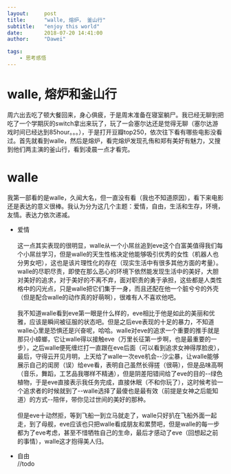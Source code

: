 ```yaml
---
layout:     post
title:      "walle, 熔炉， 釜山行"
subtitle:   "enjoy this world"
date:       2018-07-20 14:41:00
author:     "Dawei"

tags:
    - 思考感悟
---
```

walle, 熔炉和釜山行
==

周六出去吃了顿大餐回来，身心俱疲，于是周末准备在寝室躺尸。我已经无聊到把吃了一个学期灰的switch拿出来玩了，玩了一会塞尔达还是觉得无聊（塞尔达游戏时间已经达到85hour。。。），于是打开豆瓣top250，依次往下看有哪些电影没看过。首先就看到walle，然后是熔炉，看完熔炉发现孔侑和郑有美好有魅力，又搜到他们两主演的釜山行，看到凌晨一点才看完。


# walle
我第一部看的是walle，久闻大名，但一直没有看（我也不知道原因），看下来电影还是表达的意义很棒。我认为分为这几个主题：爱情，自由，生活和生存，环境，友情。表达力依次递减。
- 爱情   
<br>这一点其实表现的很明显，walle从一个小屌丝追到eve这个白富美值得我们每个小屌丝学习，但是walle的天生性格决定他能够吸引优秀的女性（机器人也分男女吧），这也是该片理性化的存在（现实生活中有很多其他方面的考量）。walle的尽职尽责，即使在那么恶心的环境下依然能发现生活中的美好，大胆对美好的追求，对于美好的不离不弃，面对职责的勇于承担，这些都是人类性格中的闪光点，只是walle把它们集于一身，而且还配在他一个脏兮兮的外壳（但是配合walle的动作真的好萌啊），很难有人不喜欢他吧。<br/>
<br>我不知道walle看到eve第一眼是什么样的，eve相比于他是如此的美丽和优雅，应该是瞬间被征服的状态吧。但是之后eve表现的十足的暴力，不知道walle心里是恐惧还是兴奋呢，哈哈。walle对eve的追求一个重要的推手就是那只小蟑螂，它让walle得以接触eve（万里长征第一步啊，也是最重要的一步），之后walle便死缠烂打一直跟在eve后面（可以看到追求女神得厚脸皮），最后，守得云开见月明，上天给了walle一次eve机会--沙尘暴，让walle能够展示自己的闺房（误）给eve看，表明自己虽然长得搓（很萌），但是品味高啊（音乐，舞蹈，工艺品我哪样不精通），但是阴差阳错间给了eve的目的--绿色植物，于是eve直接表示我任务完成，直接休眠（不和你玩了），这时候考验一个追求者的时候就到了--walle选择了最傻也是最有效（前提是女神之后能知道）的方式--陪伴，带你见过世间的美好的那种。 <br/>
<br>但是eve十动然拒，等到飞船一到立马就走了，walle只好扒在飞船外面一起走，到了母舰，eve应该也只把walle看成朋友和累赘吧，但是walle的每一步都为了eve考虑，甚至不惜牺牲自己的生命，最后才感动了eve（回想起之前的事情），walle这才抱得美人归。<br/>

- 自由   
  //todo
 
